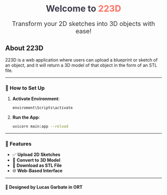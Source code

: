 <div align="center">
  <h1 style="color: #223D;">Welcome to <span style="color: #FF6F61;">223D</span></h1>
  <p style="font-size: 20px; color: #333;">Transform your 2D sketches into 3D objects with ease!</p>
</div>

## About 223D

223D is a web application where users can upload a blueprint or sketch of an object, and it will return a 3D model of that object in the form of an STL file.

---

### 🔧 How to Set Up

1. **Activate Environment**:
    ```bash
    enviroment\Scripts\activate
    ```

2. **Run the App**:
    ```bash
    uvicorn main:app --reload
    ```

---

### 🌟 Features

- ✅ **Upload 2D Sketches**
- 🔄 **Convert to 3D Model**
- 📂 **Download as STL File**
- 🌐 **Web-Based Interface**

---


#### 🎨 Designed by Lucas Garbate in ORT
